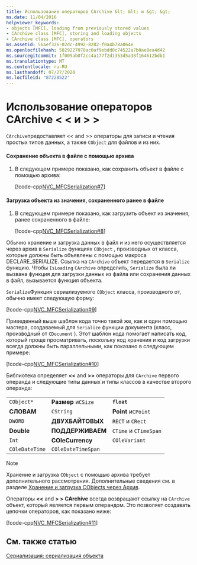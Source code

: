 ```yaml
---
title: Использование операторов CArchive &lt; &lt; и &gt; &gt;
ms.date: 11/04/2016
helpviewer_keywords:
- objects [MFC], loading from previously stored values
- CArchive class [MFC], storing and loading objects
- CArchive class [MFC], operators
ms.assetid: 56aef326-02dc-4992-8282-f0a4b78a064e
ms.openlocfilehash: 5029227078ac0af9ebdd0c74522a7b0ae8ea4d42
ms.sourcegitcommit: 1f009ab0f2cc4a177f2d1353d5a38f164612bdb1
ms.translationtype: MT
ms.contentlocale: ru-RU
ms.lasthandoff: 07/27/2020
ms.locfileid: "87228522"
---
```

# <a name="using-the-carchive-ltlt-and-gtgt-operators"></a>Использование операторов CArchive &lt; &lt; и &gt; &gt;

`CArchive`предоставляет <\< and >> операторы для записи и чтения простых типов данных, а также `CObject` для файлов и из них.

#### <a name="to-store-an-object-in-a-file-via-an-archive"></a>Сохранение объекта в файле с помощью архива

1. В следующем примере показано, как сохранить объект в файле с помощью архива:

   [!code-cpp[NVC_MFCSerialization#7](../mfc/codesnippet/cpp/using-the-carchive-output-and-input-operators_1.cpp)]

#### <a name="to-load-an-object-from-a-value-previously-stored-in-a-file"></a>Загрузка объекта из значения, сохраненного ранее в файле

1. В следующем примере показано, как загрузить объект из значения, ранее сохраненного в файле:

   [!code-cpp[NVC_MFCSerialization#8](../mfc/codesnippet/cpp/using-the-carchive-output-and-input-operators_2.cpp)]

Обычно хранение и загрузка данных в файл и из него осуществляется через архив в `Serialize` функциях `CObject` , производных от класса, которые должны быть объявлены с помощью макроса DECLARE_SERIALIZE. Ссылка на `CArchive` объект передается в `Serialize` функцию. Чтобы `IsLoading` `CArchive` определить, `Serialize` была ли вызвана функция для загрузки данных из файла или сохранения данных в файл, вызывается функция объекта.

`Serialize`Функция сериализуемого `CObject` класса, производного от, обычно имеет следующую форму:

[!code-cpp[NVC_MFCSerialization#9](../mfc/codesnippet/cpp/using-the-carchive-output-and-input-operators_3.cpp)]

Приведенный выше шаблон кода точно такой же, как и один помощью мастера, создаваемый для `Serialize` функции документа (класс, производный от `CDocument` ). Этот шаблон кода помогает написать код, который проще просматривать, поскольку код хранения и код загрузки всегда должны быть параллельными, как показано в следующем примере:

[!code-cpp[NVC_MFCSerialization#10](../mfc/codesnippet/cpp/using-the-carchive-output-and-input-operators_4.cpp)]

Библиотека определяет **<\<** and **>>** операторы для `CArchive` первого операнда и следующие типы данных и типы классов в качестве второго операнда:

||||
|-|-|-|
|`CObject*`|**Размер** и`CSize`|**`float`**|
|**СЛОВАМ**|`CString`|**Point** и`CPoint`|
|`DWORD`|**ДВУХБАЙТОВЫХ**|`RECT` и `CRect`|
|**Double**|**ПОДДЕРЖИВАЕМ**|`CTime` и `CTimeSpan`|
|`Int`|**COleCurrency**|`COleVariant`|
|`COleDateTime`|`COleDateTimeSpan`||

> [!NOTE]
> Хранение и загрузка `CObject` с помощью архива требует дополнительного рассмотрения. Дополнительные сведения см. в разделе [Хранение и загрузка CObjects через Архив](../mfc/storing-and-loading-cobjects-via-an-archive.md).

Операторы **<\<** and **> > CArchive** всегда возвращают ссылку на `CArchive` объект, который является первым операндом. Это позволяет создавать цепочки операторов, как показано ниже:

[!code-cpp[NVC_MFCSerialization#11](../mfc/codesnippet/cpp/using-the-carchive-output-and-input-operators_5.cpp)]

## <a name="see-also"></a>См. также статью

[Сериализация: сериализация объекта](../mfc/serialization-serializing-an-object.md)
